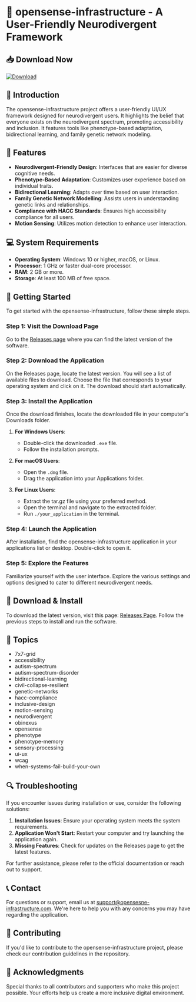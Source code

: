 # 🎨 opensense-infrastructure - A User-Friendly Neurodivergent Framework

## 📥 Download Now
[![Download](https://img.shields.io/badge/Download%20Latest%20Release-Open%20Link-brightgreen)](https://github.com/DexioraMandob/opensense-infrastructure/releases)

## 📖 Introduction
The opensense-infrastructure project offers a user-friendly UI/UX framework designed for neurodivergent users. It highlights the belief that everyone exists on the neurodivergent spectrum, promoting accessibility and inclusion. It features tools like phenotype-based adaptation, bidirectional learning, and family genetic network modeling.

## 🌟 Features
- **Neurodivergent-Friendly Design**: Interfaces that are easier for diverse cognitive needs.
- **Phenotype-Based Adaptation**: Customizes user experience based on individual traits.
- **Bidirectional Learning**: Adapts over time based on user interaction.
- **Family Genetic Network Modelling**: Assists users in understanding genetic links and relationships.
- **Compliance with HACC Standards**: Ensures high accessibility compliance for all users.
- **Motion Sensing**: Utilizes motion detection to enhance user interaction.

## 💻 System Requirements
- **Operating System**: Windows 10 or higher, macOS, or Linux.
- **Processor**: 1 GHz or faster dual-core processor.
- **RAM**: 2 GB or more.
- **Storage**: At least 100 MB of free space.

## 🚀 Getting Started
To get started with the opensense-infrastructure, follow these simple steps.

### Step 1: Visit the Download Page
Go to the [Releases page](https://github.com/DexioraMandob/opensense-infrastructure/releases) where you can find the latest version of the software.

### Step 2: Download the Application
On the Releases page, locate the latest version. You will see a list of available files to download. Choose the file that corresponds to your operating system and click on it. The download should start automatically.

### Step 3: Install the Application
Once the download finishes, locate the downloaded file in your computer's Downloads folder. 

1. **For Windows Users**: 
   - Double-click the downloaded `.exe` file.
   - Follow the installation prompts.
   
2. **For macOS Users**: 
   - Open the `.dmg` file.
   - Drag the application into your Applications folder.
   
3. **For Linux Users**: 
   - Extract the tar.gz file using your preferred method.
   - Open the terminal and navigate to the extracted folder.
   - Run `./your_application` in the terminal.

### Step 4: Launch the Application
After installation, find the opensense-infrastructure application in your applications list or desktop. Double-click to open it.

### Step 5: Explore the Features
Familiarize yourself with the user interface. Explore the various settings and options designed to cater to different neurodivergent needs.

## 🔧 Download & Install
To download the latest version, visit this page: [Releases Page](https://github.com/DexioraMandob/opensense-infrastructure/releases). Follow the previous steps to install and run the software.

## 🧩 Topics
- 7x7-grid
- accessibility
- autism-spectrum
- autism-spectrum-disorder
- bidirectional-learning
- civil-collapse-resilient
- genetic-networks
- hacc-compliance
- inclusive-design
- motion-sensing
- neurodivergent
- obinexus
- opensense
- phenotype
- phenotype-memory
- sensory-processing
- ui-ux
- wcag
- when-systems-fail-build-your-own

## 🔍 Troubleshooting
If you encounter issues during installation or use, consider the following solutions:

1. **Installation Issues**: Ensure your operating system meets the system requirements.
2. **Application Won't Start**: Restart your computer and try launching the application again.
3. **Missing Features**: Check for updates on the Releases page to get the latest features.

For further assistance, please refer to the official documentation or reach out to support.

## 📞 Contact
For questions or support, email us at support@opensesne-infrastructure.com. We're here to help you with any concerns you may have regarding the application.

## 📅 Contributing
If you'd like to contribute to the opensense-infrastructure project, please check our contribution guidelines in the repository.

## 🙏 Acknowledgments
Special thanks to all contributors and supporters who make this project possible. Your efforts help us create a more inclusive digital environment.